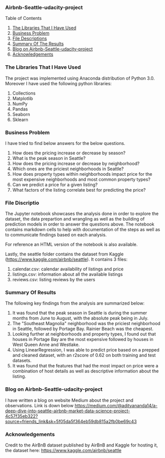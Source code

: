### Airbnb-Seattle-udacity-project
Table of Contents
1. [The Libraries That I Have Used](https://github.com/AdityarNarayan/Airbnb-Seattle-udacity-project/blob/master/README.md#the-libraries-that-i-have-used)
2. [Business Problem](https://github.com/AdityarNarayan/Airbnb-Seattle-udacity-project/blob/master/README.md#business-problem)
3. [File Descriptions](https://github.com/AdityarNarayan/Airbnb-Seattle-udacity-project/blob/master/README.md#file-discriptio)
4. [Summary Of The Results](https://github.com/AdityarNarayan/Airbnb-Seattle-udacity-project/blob/master/README.md#summary-of-results)
5. [Blog on Airbnb-Seattle-udacity-project](https://medium.com/@adityananda14/a-deep-dive-into-seattle-airbnb-market-data-science-project-4c57f35eb322?source=friends_link&sk=5f05da5f364eb59db815a2fb0be69c43)
6. [Acknowledgements](https://github.com/AdityarNarayan/Airbnb-Seattle-udacity-project/blob/master/README.md#acknowledgements)

### The Libraries That I Have Used
The project was implemented using Anaconda distribution of Python 3.0. Moreover I have used the following python libraries:

1. Collections
2. Matplotlib
3. NumPy
4. Pandas
5. Seaborn
6. Sklearn

### Business Problem

I have tried to find below answers for the below questions.

1. How does the pricing increase or decrease by season?
2. What is the peak season in Seattle?
3. How does the pricing increase or decrease by neighborhood?
4. Which ones are the priciest neighborhoods in Seattle?
5. How does property types within neighborhoods impact price for the most expensive neighborhoods and most common property types?
6. Can we predict a price for a given listing?
7. What factors of the listing correlate best for predicting the price?

### File Discriptio
The Jupyter notebook showcases the analysis done in order to explore the dataset, the data prepartion and wrangling as well as the building of prediction models in order to answer the questions above. The notebook contains markdown cells to help with documentation of the steps as well as to communicate findings based on each analysis.

For reference an HTML version of the notebook is also available.

Lastly, the seattle folder contains the dataset from Kaggle (https://www.kaggle.com/airbnb/seattle). It contains 3 files:

1. calendar.csv: calendar availability of listings and price
2. listings.csv: information about all the available listings
3. reviews.csv: listing reviews by the users

### Summary Of Results
The following key findings from the analysis are summarized below:

1. It was found that the peak season in Seattle is during the summer months from June to August, with the absolute peak being in July.
2. The "Southeast Magnolia" neighborhood was the priciest neighborhood in Seattle, followed by Portage Bay. Rainier Beach was the cheapest.
3. Looking further at neighborhoods and property types, I found out that houses in Portage Bay are the most expensive followed by houses in West Queen Anne and Westlake.
4. Using LinearRegression, I was able to predict price based on a prepped and cleaned dataset, with an r2score of 0.62 on both training and test datasets.
5. It was found that the features that had the most impact on price were a combination of host details as well as descriptive information about the listing.

### Blog on Airbnb-Seattle-udacity-project
I have written a blog on website Medium about the project and observations. Link is down below
https://medium.com/@adityananda14/a-deep-dive-into-seattle-airbnb-market-data-science-project-4c57f35eb322?source=friends_link&sk=5f05da5f364eb59db815a2fb0be69c43

### Acknowledgements
Credit to the AirBnB dataset published by AirBnB and Kaggle for hosting it, the dataset here: https://www.kaggle.com/airbnb/seattle

